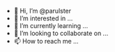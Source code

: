 - 👋 Hi, I’m @parulster
- 👀 I’m interested in ...
- 🌱 I’m currently learning ...
- 💞️ I’m looking to collaborate on ...
- 📫 How to reach me ...

<!---
parulster/parulster is a ✨ special ✨ repository because its `README.md` (this file) appears on your GitHub profile.
You can click the Preview link to take a look at your changes.
--->
